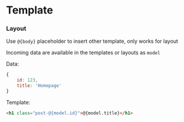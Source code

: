 # Template

### Layout
Use `@{body}` placeholder to insert other template, only works for layout

Incoming data are available in the templates or layouts as `model`

Data:
```javascript
{
	id: 123,
	title: 'Homepage'
}
```

Template:
```html
<h1 class="post-@{model.id}">@{model.title}</h1>
```